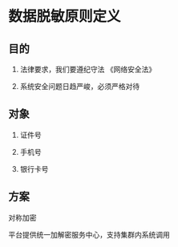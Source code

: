 # 数据脱敏原则定义

## 目的

1. 法律要求，我们要遵纪守法 《网络安全法》

2. 系统安全问题日趋严峻，必须严格对待

## 对象

1. 证件号

2. 手机号

3. 银行卡号

## 方案

对称加密

平台提供统一加解密服务中心，支持集群内系统调用 
